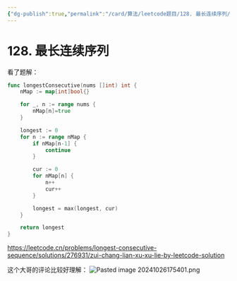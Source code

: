 ```yaml
---
{"dg-publish":true,"permalink":"/card/算法/leetcode题目/128. 最长连续序列/","tags":["leetcode"],"noteIcon":"2","created":"2024-10-26T17:52:46+08:00","updated":"2024-10-26T18:01:11+08:00"}
---
```



# 128. 最长连续序列

看了题解：

```go
func longestConsecutive(nums []int) int {
    nMap := map[int]bool{}

    for _, n := range nums {
        nMap[n]=true
    }

    longest := 0
    for n := range nMap {
        if nMap[n-1] {
            continue
        }

        cur := 0
        for nMap[n] {
            n++
            cur++
        }

        longest = max(longest, cur)
    }

    return longest
}
```

https://leetcode.cn/problems/longest-consecutive-sequence/solutions/276931/zui-chang-lian-xu-xu-lie-by-leetcode-solution

这个大哥的评论比较好理解： ![Pasted image 20241026175401.png](/img/user/attachs/Pasted%20image%2020241026175401.png)
